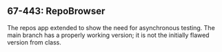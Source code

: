 67-443: RepoBrowser
---
The repos app extended to show the need for asynchronous testing. The main branch has a properly working version; it is not the initially flawed version from class.
